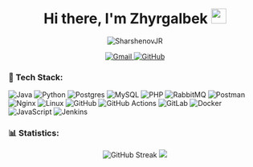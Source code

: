 <h1 align="center">Hi there, I'm Zhyrgalbek <img src="https://raw.githubusercontent.com/MartinHeinz/MartinHeinz/master/wave.gif" width="30px"></h1>
<p align="center">
  <img src="https://komarev.com/ghpvc/?username=SharshenovJR&label=Profile%20views&color=0e75b6&style=flat" alt="SharshenovJR"/> 
</p>

<p align="center">
  <a href="mailto:sharshenov.jr@gmail.com">
    <img src="https://img.shields.io/badge/Gmail-D14836?style=for-the-badge&logo=gmail&logoColor=white" alt="Gmail">
  </a>
  <a href="https://github.com/SharshenovJR">
    <img src="https://img.shields.io/badge/-GitHub-181717?style=for-the-badge&logo=github" alt="GitHub">
  </a>
</p>

### 🚀 Tech Stack:
  ![Java](https://img.shields.io/badge/java-%2523092E20.svg?style=for-the-badge&logo=Java&logoColor=white)
  ![Python](https://img.shields.io/badge/python-3670A0?style=for-the-badge&logo=python&logoColor=ffdd54)
  ![Postgres](https://img.shields.io/badge/postgres-%23316192.svg?style=for-the-badge&logo=postgresql&logoColor=white)
  ![MySQL](https://img.shields.io/badge/MySQL-%232671E5.svg?style=for-the-badge&logo=MySQL&logoColor=white)
  ![PHP](https://img.shields.io/badge/php-%2523092E20.svg?style=for-the-badge&logo=php&logoColor=white)
  ![RabbitMQ](https://img.shields.io/badge/Rabbitmq-FF6600?style=for-the-badge&logo=rabbitmq&logoColor=white)
  ![Postman](https://img.shields.io/badge/Postman-005571?style=for-the-badge&logo=postman)
  ![Nginx](https://img.shields.io/badge/nginx-%23009639.svg?style=for-the-badge&logo=nginx&logoColor=white)
  ![Linux](https://img.shields.io/badge/Linux-FCC624?style=for-the-badge&logo=linux&logoColor=black)
  ![GitHub](https://img.shields.io/badge/github-%23121011.svg?style=for-the-badge&logo=github&logoColor=white)
  ![GitHub Actions](https://img.shields.io/badge/github%20actions-%232671E5.svg?style=for-the-badge&logo=githubactions&logoColor=white)
  ![GitLab](https://img.shields.io/badge/gitlab-FF6600.svg?style=for-the-badge&logo=gitlab&logoColor=white)
  ![Docker](https://img.shields.io/badge/docker-%230db7ed.svg?style=for-the-badge&logo=docker&logoColor=white)
  ![JavaScript](https://img.shields.io/badge/javascript-%23323330.svg?style=for-the-badge&logo=javascript&logoColor=%23F7DF1E)
  ![Jenkins](https://img.shields.io/badge/Jenkins-FCC624?style=for-the-badge&logo=jenkins&logoColor=black)

### 📊 Statistics:
<p align="center">
  <img src="http://github-readme-streak-stats.herokuapp.com?user=SharshenovJR&theme=algolia" alt="GitHub Streak">
  <img src="http://github-profile-summary-cards.vercel.app/api/cards/stats?username=SharshenovJR&theme=algolia">
</p>
